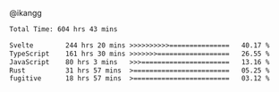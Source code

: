 @ikangg
<!--START_SECTION:waka-->

```txt
Total Time: 604 hrs 43 mins

Svelte        244 hrs 20 mins >>>>>>>>>>===============   40.17 %
TypeScript    161 hrs 30 mins >>>>>>>==================   26.55 %
JavaScript    80 hrs 3 mins   >>>======================   13.16 %
Rust          31 hrs 57 mins  >========================   05.25 %
fugitive      18 hrs 57 mins  >========================   03.12 %
```

<!--END_SECTION:waka-->
